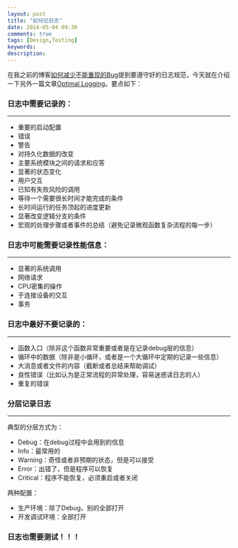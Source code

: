 ```yaml
---
layout: post
title: "如何记日志"
date: 2014-05-04 09:30
comments: true
tags: [Design,Testing]
keywords: 
description: 
---
```


在我之前的博客[如何减少不能重现的Bug](http://fresky.github.io/blog/2014/04/30/how-to-minimize-the-unreproducible-bugs/)提到要遵守好的日志规范，今天就在介绍一下另外一篇文章[Optimal Logging](http://googletesting.blogspot.com/2013/06/optimal-logging.html)。要点如下：

### 日志中需要记录的：
---
- 重要的启动配置  
- 错误  
- 警告  
- 对持久化数据的改变  
- 主要系统模块之间的请求和应答  
- 显著的状态变化  
- 用户交互  
- 已知有失败风险的调用  
- 等待一个需要很长时间才能完成的条件  
- 长时间运行的任务顶起的进度更新  
- 显著改变逻辑分支的条件  
- 宏观的处理步骤或者事件的总结（避免记录微观函数复杂流程的每一步）  

### 日志中可能需要记录性能信息：
---
- 显著的系统调用  
- 网络请求  
- CPU密集的操作  
- 于连接设备的交互  
- 事务  

### 日志中最好不要记录的：
---
- 函数入口（除非这个函数非常重要或者是在记录debug层的信息）  
- 循环中的数据（除非是小循环，或者是一个大循环中定期的记录一些信息）  
- 大消息或者文件的内容（截断或者总结来帮助调试）  
- 良性错误（比如认为是正常流程的异常处理，容易迷惑读日志的人）  
- 重复的错误

### 分层记录日志
---
典型的分层方式为： 
 
- Debug：在debug过程中会用到的信息  
- Info：最常用的  
- Warning：奇怪或者非预期的状态，但是可以接受  
- Error：出错了，但是程序可以恢复  
- Critical：程序不能恢复，必须重启或者关闭  

两种配置：  

- 生产环境：除了Debug，别的全部打开  
- 开发调试环境：全部打开  

### 日志也需要测试！！！
